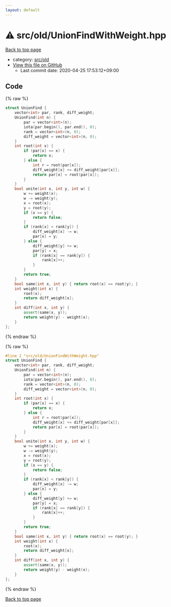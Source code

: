 ```yaml
---
layout: default
---
```


<!-- mathjax config similar to math.stackexchange -->
<script type="text/javascript" async
  src="https://cdnjs.cloudflare.com/ajax/libs/mathjax/2.7.5/MathJax.js?config=TeX-MML-AM_CHTML">
</script>
<script type="text/x-mathjax-config">
  MathJax.Hub.Config({
    TeX: { equationNumbers: { autoNumber: "AMS" }},
    tex2jax: {
      inlineMath: [ ['$','$'] ],
      processEscapes: true
    },
    "HTML-CSS": { matchFontHeight: false },
    displayAlign: "left",
    displayIndent: "2em"
  });
</script>

<script type="text/javascript" src="https://cdnjs.cloudflare.com/ajax/libs/jquery/3.4.1/jquery.min.js"></script>
<script src="https://cdn.jsdelivr.net/npm/jquery-balloon-js@1.1.2/jquery.balloon.min.js" integrity="sha256-ZEYs9VrgAeNuPvs15E39OsyOJaIkXEEt10fzxJ20+2I=" crossorigin="anonymous"></script>
<script type="text/javascript" src="../../../assets/js/copy-button.js"></script>
<link rel="stylesheet" href="../../../assets/css/copy-button.css" />


# :warning: src/old/UnionFindWithWeight.hpp

<a href="../../../index.html">Back to top page</a>

* category: <a href="../../../index.html#ed8431f95262b19a48e972d3753d06d7">src/old</a>
* <a href="{{ site.github.repository_url }}/blob/master/src/old/UnionFindWithWeight.hpp">View this file on GitHub</a>
    - Last commit date: 2020-04-25 17:53:12+09:00




## Code

<a id="unbundled"></a>
{% raw %}
```cpp
struct UnionFind {
    vector<int> par, rank, diff_weight;
    UnionFind(int n) {
        par = vector<int>(n);
        iota(par.begin(), par.end(), 0);
        rank = vector<int>(n, 0);
        diff_weight = vector<int>(n, 0);
    }
    int root(int x) {
        if (par[x] == x) {
            return x;
        } else {
            int r = root(par[x]);
            diff_weight[x] += diff_weight[par[x]];
            return par[x] = root(par[x]);
        }
    }
    bool unite(int x, int y, int w) {
        w += weight(x);
        w -= weight(y);
        x = root(x);
        y = root(y);
        if (x == y) {
            return false;
        }
        if (rank[x] < rank[y]) {
            diff_weight[x] -= w;
            par[x] = y;
        } else {
            diff_weight[y] += w;
            par[y] = x;
            if (rank[x] == rank[y]) {
                rank[x]++;
            }
        }
        return true;
    }
    bool same(int x, int y) { return root(x) == root(y); }
    int weight(int x) {
        root(x);
        return diff_weight[x];
    }
    int diff(int x, int y) {
        assert(same(x, y));
        return weight(y) - weight(x);
    }
};

```
{% endraw %}

<a id="bundled"></a>
{% raw %}
```cpp
#line 1 "src/old/UnionFindWithWeight.hpp"
struct UnionFind {
    vector<int> par, rank, diff_weight;
    UnionFind(int n) {
        par = vector<int>(n);
        iota(par.begin(), par.end(), 0);
        rank = vector<int>(n, 0);
        diff_weight = vector<int>(n, 0);
    }
    int root(int x) {
        if (par[x] == x) {
            return x;
        } else {
            int r = root(par[x]);
            diff_weight[x] += diff_weight[par[x]];
            return par[x] = root(par[x]);
        }
    }
    bool unite(int x, int y, int w) {
        w += weight(x);
        w -= weight(y);
        x = root(x);
        y = root(y);
        if (x == y) {
            return false;
        }
        if (rank[x] < rank[y]) {
            diff_weight[x] -= w;
            par[x] = y;
        } else {
            diff_weight[y] += w;
            par[y] = x;
            if (rank[x] == rank[y]) {
                rank[x]++;
            }
        }
        return true;
    }
    bool same(int x, int y) { return root(x) == root(y); }
    int weight(int x) {
        root(x);
        return diff_weight[x];
    }
    int diff(int x, int y) {
        assert(same(x, y));
        return weight(y) - weight(x);
    }
};

```
{% endraw %}

<a href="../../../index.html">Back to top page</a>

